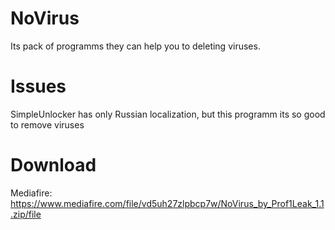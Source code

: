 # NoVirus
Its pack of programms they can help you to deleting viruses.

# Issues 
SimpleUnlocker has only Russian localization, but this programm its so good to remove viruses

# Download
Mediafire: https://www.mediafire.com/file/vd5uh27zlpbcp7w/NoVirus_by_Prof1Leak_1.1.zip/file
